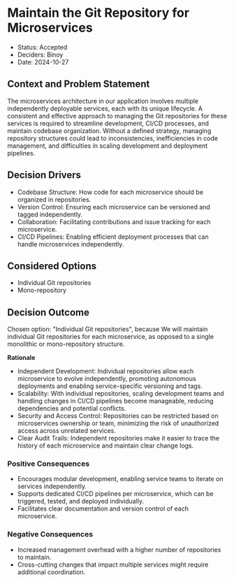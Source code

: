 # Maintain the Git Repository for Microservices

* Status: Accepted
* Deciders: Binoy
* Date: 2024-10-27

## Context and Problem Statement

The microservices architecture in our application involves multiple independently deployable services, each with its unique lifecycle. A consistent and effective approach to managing the Git repositories for these services is required to streamline development, CI/CD processes, and maintain codebase organization. Without a defined strategy, managing repository structures could lead to inconsistencies, inefficiencies in code management, and difficulties in scaling development and deployment pipelines.

## Decision Drivers

* Codebase Structure: How code for each microservice should be organized in repositories.
* Version Control: Ensuring each microservice can be versioned and tagged independently.
* Collaboration: Facilitating contributions and issue tracking for each microservice.
* CI/CD Pipelines: Enabling efficient deployment processes that can handle microservices independently.

## Considered Options

* Individual Git repositories
* Mono-repository

## Decision Outcome

Chosen option: "Individual Git repositories", because We will maintain individual Git repositories for each microservice, as opposed to a single monolithic or mono-repository structure.

**Rationale**
- Independent Development: Individual repositories allow each microservice to evolve independently, promoting autonomous deployments and enabling service-specific versioning and tags.
- Scalability: With individual repositories, scaling development teams and handling changes in CI/CD pipelines become manageable, reducing dependencies and potential conflicts.
- Security and Access Control: Repositories can be restricted based on microservices ownership or team, minimizing the risk of unauthorized access across unrelated services.
- Clear Audit Trails: Independent repositories make it easier to trace the history of each microservice and maintain clear change logs.

### Positive Consequences

* Encourages modular development, enabling service teams to iterate on services independently.
* Supports dedicated CI/CD pipelines per microservice, which can be triggered, tested, and deployed individually.
* Facilitates clear documentation and version control of each microservice.

### Negative Consequences

* Increased management overhead with a higher number of repositories to maintain.
* Cross-cutting changes that impact multiple services might require additional coordination.

